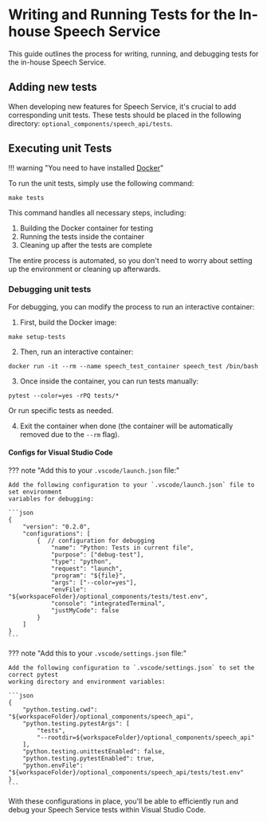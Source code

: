 # Writing and Running Tests for the In-house Speech Service

This guide outlines the process for writing, running, and debugging tests for the in-house Speech Service.

## Adding new tests

When developing new features for Speech Service, it's crucial to add corresponding unit tests. These tests should be placed in the following directory:
`optional_components/speech_api/tests`.

## Executing unit Tests

!!! warning "You need to have installed [Docker](https://docs.docker.com/get-docker/)"

To run the unit tests, simply use the following command:

```shell
make tests
```

This command handles all necessary steps, including:

1. Building the Docker container for testing
2. Running the tests inside the container
3. Cleaning up after the tests are complete

The entire process is automated, so you don't need to worry about setting up the environment or cleaning up afterwards.

### Debugging unit tests

For debugging, you can modify the process to run an interactive container:

1. First, build the Docker image:

```shell
make setup-tests
```
2. Then, run an interactive container:

```shell
docker run -it --rm --name speech_test_container speech_test /bin/bash
```
3. Once inside the container, you can run tests manually:

```shell
pytest --color=yes -rPQ tests/*
```
Or run specific tests as needed.

4. Exit the container when done (the container will be automatically removed due to the `--rm` flag).

#### Configs for Visual Studio Code

??? note "Add this to your `.vscode/launch.json` file:"

    Add the following configuration to your `.vscode/launch.json` file to set environment
    variables for debugging:

    ```json
    {
        "version": "0.2.0",
        "configurations": [
            {  // configuration for debugging
                "name": "Python: Tests in current file",
                "purpose": ["debug-test"],
                "type": "python",
                "request": "launch",
                "program": "${file}",
                "args": ["--color=yes"],
                "envFile": "${workspaceFolder}/optional_components/tests/test.env",
                "console": "integratedTerminal",
                "justMyCode": false
            }
        ]
    }
    ```

??? note "Add this to your `.vscode/settings.json` file:"

    Add the following configuration to `.vscode/settings.json` to set the correct pytest
    working directory and environment variables:

    ```json
    {
        "python.testing.cwd": "${workspaceFolder}/optional_components/speech_api",
        "python.testing.pytestArgs": [
            "tests",
            "--rootdir=${workspaceFolder}/optional_components/speech_api"
        ],
        "python.testing.unittestEnabled": false,
        "python.testing.pytestEnabled": true,
        "python.envFile": "${workspaceFolder}/optional_components/speech_api/tests/test.env"
    }
    ```
With these configurations in place, you'll be able to efficiently run and debug your Speech Service tests within Visual Studio Code.

